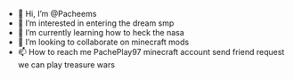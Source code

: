 - 👋 Hi, I’m @Pacheems
- 👀 I’m interested in entering the dream smp
- 🌱 I’m currently learning how to heck the nasa
- 💞️ I’m looking to collaborate on minecraft mods
- 📫 How to reach me PachePlay97 minecraft account send friend request we can play treasure wars

<!---
Pacheems/Pacheems is a ✨ special ✨ repository because its `README.md` (this file) appears on your GitHub profile.
You can click the Preview link to take a look at your changes.
--->

